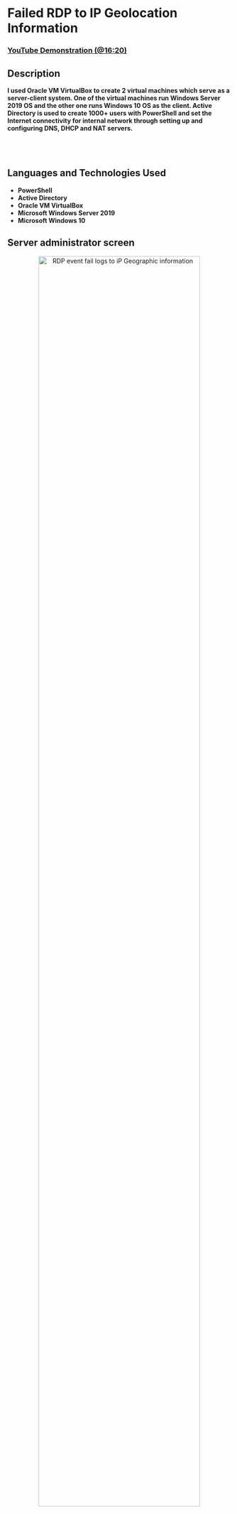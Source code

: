  <h1>Failed RDP to IP Geolocation Information</h1>


 ### [YouTube Demonstration (@16:20)](link)


<h2>Description</h2>
<b>I used Oracle VM VirtualBox to create 2 virtual machines which serve as a server-client system. One of the virtual machines run Windows Server 2019 OS and the other one runs Windows 10 OS as the client. Active Directory is used to create 1000+ users with PowerShell and set the Internet connectivity for internal network through setting up and configuring DNS, DHCP and NAT servers. 
</b>
<br />
<br />

<br />
<br />


<h2>Languages and Technologies Used</h2>

- <b>PowerShell</b>
- <b>Active Directory</b>
- <b>Oracle VM VirtualBox</b>
- <b>Microsoft Windows Server 2019</b>
- <b>Microsoft Windows 10</b>

<h2>Server administrator screen</h2>
<p align="center">
<img src="https://imgur.com/kpCCDO3.png" height="85%" width="85%" alt="RDP event fail logs to iP Geographic information"/>
</p>

<h2>VirtualBox virtual machines</h2>
<p align="center">
<img src="https://imgur.com/3VbzGfQ.png" height="85%" width="85%" alt="Image Analysis Dataflow"/>
</p>

<h2></h2>




<!--
 ```diff
- text in red
+ text in green
! text in orange
# text in gray
@@ text in purple (and bold)@@
```
--!>

